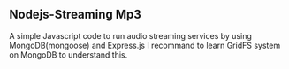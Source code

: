 ## Nodejs-Streaming Mp3
A simple Javascript code to run audio streaming services by using MongoDB(mongoose) and Express.js
I recommand to learn GridFS system on MongoDB to understand this.
